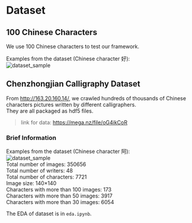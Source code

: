 # Dataset

## 100 Chinese Characters

We use 100 Chinese characters to test our framework.  

Examples from the dataset (Chinese character 好):  
![dataset_sample](https://i.ibb.co/HBNy5T7/dataset-sample.png)

## Chenzhongjian Calligraphy Dataset

From http://163.20.160.14/, we crawled hundreds of thousands of Chinese characters pictures written by different calligraphers.  
They are all packaged as hdf5 files.  
>
>link for data: https://mega.nz/file/oG4ikCoR  
>
### Brief Information 
Examples from the dataset (Chinese character 阿):  
![dataset_sample](https://i.ibb.co/ZW3SKsc/data-sample.png)  
Total number of images: 350656  
Total number of writers: 48  
Total number of characters: 7721  
Image size: 140×140  
Characters with more than 100 images: 173  
Characters with more than 50 images: 3917  
Characters with more than 30 images: 6054  

The EDA of dataset is in `eda.ipynb`.
